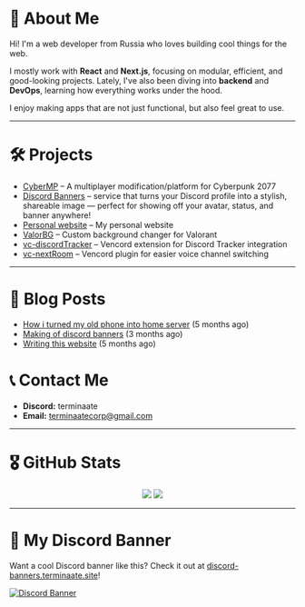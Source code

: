 # 👋 About Me
Hi! I'm a web developer from Russia who loves building cool things for the web.

I mostly work with **React** and **Next.js**, focusing on modular, efficient, and good-looking projects.
Lately, I've also been diving into **backend** and **DevOps**, learning how everything works under the hood.

I enjoy making apps that are not just functional, but also feel great to use.

---


# 🛠️ Projects
- [CyberMP](https://cybermp.org) – A multiplayer modification/platform for Cyberpunk 2077
- [Discord Banners](https://github.com/terminaate/discord-banners) – service that turns your Discord profile into a stylish, shareable image — perfect for showing off your avatar, status, and banner anywhere!
- [Personal website](https://github.com/terminaate/personal-site) – My personal website
- [ValorBG](https://github.com/terminaate/ValorBG) – Custom background changer for Valorant
- [vc-discordTracker](https://github.com/terminaate/vc-discordTracker) – Vencord extension for Discord Tracker integration
- [vc-nextRoom](https://github.com/terminaate/vc-nextRoom) – Vencord plugin for easier voice channel switching

---

# 📝 Blog Posts

- [How i turned my old phone into home server](https://terminaate.site/blog/home-server-creation) (5 months ago)
- [Making of discord banners](https://terminaate.site/blog/making-of-discord-banners) (3 months ago)
- [Writing this website](https://terminaate.site/blog/writing-this-site) (5 months ago)

# 📞 Contact Me
- **Discord:** terminaate
- **Email:** terminaatecorp@gmail.com

---

# 🎖️ GitHub Stats
<div align="center">
  <img src="https://github-readme-stats.vercel.app/api/top-langs/?username=terminaate&theme=omni&hide_border=true&border_radius=15px" />
  <img src="https://github-readme-stats.vercel.app/api?username=terminaate&theme=omni&hide_border=true&border_radius=15px" />
</div>

---

# 🎉 My Discord Banner
Want a cool Discord banner like this?
Check it out at [discord-banners.terminaate.site](https://discord-banners.terminaate.site)!

[![Discord Banner](https://discord-banners-api.terminaate.site/banner/terminaate?fakeProfile=true&cache=true)](https://discord-banners.terminaate.site/)